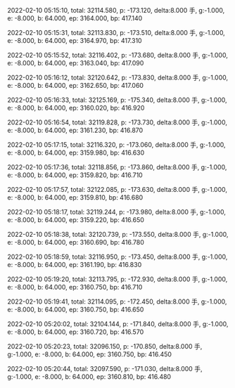 2022-02-10 05:15:10, total: 32114.580, p: -173.120, delta:8.000 手, g:-1.000, e: -8.000, b: 64.000, ep: 3164.000, bp: 417.140

2022-02-10 05:15:31, total: 32113.830, p: -173.510, delta:8.000 手, g:-1.000, e: -8.000, b: 64.000, ep: 3164.970, bp: 417.310

2022-02-10 05:15:52, total: 32116.402, p: -173.680, delta:8.000 手, g:-1.000, e: -8.000, b: 64.000, ep: 3163.040, bp: 417.090

2022-02-10 05:16:12, total: 32120.642, p: -173.830, delta:8.000 手, g:-1.000, e: -8.000, b: 64.000, ep: 3162.650, bp: 417.060

2022-02-10 05:16:33, total: 32125.169, p: -175.340, delta:8.000 手, g:-1.000, e: -8.000, b: 64.000, ep: 3160.020, bp: 416.920

2022-02-10 05:16:54, total: 32119.828, p: -173.730, delta:8.000 手, g:-1.000, e: -8.000, b: 64.000, ep: 3161.230, bp: 416.870

2022-02-10 05:17:15, total: 32116.320, p: -173.060, delta:8.000 手, g:-1.000, e: -8.000, b: 64.000, ep: 3159.980, bp: 416.630

2022-02-10 05:17:36, total: 32118.856, p: -173.860, delta:8.000 手, g:-1.000, e: -8.000, b: 64.000, ep: 3159.820, bp: 416.710

2022-02-10 05:17:57, total: 32122.085, p: -173.630, delta:8.000 手, g:-1.000, e: -8.000, b: 64.000, ep: 3159.810, bp: 416.680

2022-02-10 05:18:17, total: 32119.244, p: -173.980, delta:8.000 手, g:-1.000, e: -8.000, b: 64.000, ep: 3159.220, bp: 416.650

2022-02-10 05:18:38, total: 32120.739, p: -173.550, delta:8.000 手, g:-1.000, e: -8.000, b: 64.000, ep: 3160.690, bp: 416.780

2022-02-10 05:18:59, total: 32116.950, p: -173.450, delta:8.000 手, g:-1.000, e: -8.000, b: 64.000, ep: 3161.190, bp: 416.830

2022-02-10 05:19:20, total: 32113.795, p: -172.930, delta:8.000 手, g:-1.000, e: -8.000, b: 64.000, ep: 3160.750, bp: 416.710

2022-02-10 05:19:41, total: 32114.095, p: -172.450, delta:8.000 手, g:-1.000, e: -8.000, b: 64.000, ep: 3160.750, bp: 416.650

2022-02-10 05:20:02, total: 32104.144, p: -171.840, delta:8.000 手, g:-1.000, e: -8.000, b: 64.000, ep: 3160.720, bp: 416.570

2022-02-10 05:20:23, total: 32096.150, p: -170.850, delta:8.000 手, g:-1.000, e: -8.000, b: 64.000, ep: 3160.750, bp: 416.450

2022-02-10 05:20:44, total: 32097.590, p: -171.030, delta:8.000 手, g:-1.000, e: -8.000, b: 64.000, ep: 3160.810, bp: 416.480